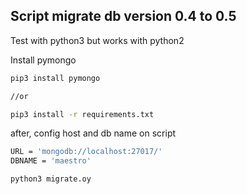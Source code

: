 
## Script migrate db version 0.4 to 0.5

Test with python3 but works with python2

Install pymongo

``` bash
pip3 install pymongo

//or

pip3 install -r requirements.txt
```

after, config host and db name on script

``` bash
URL = 'mongodb://localhost:27017/'
DBNAME = 'maestro'
```

``` bash
python3 migrate.oy
```